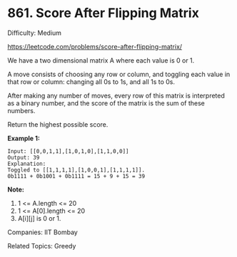 # 861. Score After Flipping Matrix

Difficulty: Medium

https://leetcode.com/problems/score-after-flipping-matrix/

We have a two dimensional matrix A where each value is 0 or 1.

A move consists of choosing any row or column, and toggling each value in that row or column: changing all 0s to 1s, and all 1s to 0s.

After making any number of moves, every row of this matrix is interpreted as a binary number, and the score of the matrix is the sum of these numbers.

Return the highest possible score.

**Example 1:**
```
Input: [[0,0,1,1],[1,0,1,0],[1,1,0,0]]
Output: 39
Explanation:
Toggled to [[1,1,1,1],[1,0,0,1],[1,1,1,1]].
0b1111 + 0b1001 + 0b1111 = 15 + 9 + 15 = 39
``` 

**Note:**

1. 1 <= A.length <= 20
2. 1 <= A[0].length <= 20
3. A[i][j] is 0 or 1.

Companies: IIT Bombay

Related Topics: Greedy
